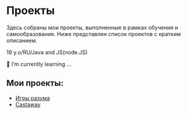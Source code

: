 # Проекты

Здесь собраны мои проекты, выполненные в рамках обучения и самообразования. Ниже представлен список проектов с кратким описанием.

19 y.o/RU/Java and JS(node.JS)
 
🌱 I’m currently learning ...
## Мои проекты:

- [Игры разума](https://github.com/deilpreint/frontend-project-44)
- [Castaway](https://github.com/deilpreint/castaway-project)
